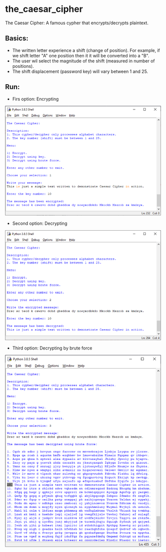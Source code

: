 # the_caesar_cipher
The Caesar Cipher: A famous cypher that encrypts/decrypts plaintext.

## Basics:
- The written letter experience a shift (change of position). For example, 
  if we shift letter "A" one position then it it will be converted into a "B".
- The user wil select the magnitude of the shift (measured in number of positions).
- The shift displacement (password key) will vary between 1 and 25.

## Run:
- Firs option: Encrypting

<p align="center"> <img src="https://github.com/irving-rs/the_caesar_cipher/blob/master/Program_Execution_1.png"> </p>

- Second option: Decrypting

<p align="center"> <img src="https://github.com/irving-rs/the_caesar_cipher/blob/master/Program_Execution_2.png"> </p>


- Third option: Decrypting by brute force

<p align="center"> <img src="https://github.com/irving-rs/the_caesar_cipher/blob/master/Program_Execution_3.png"> </p>
